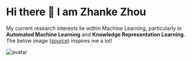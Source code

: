 # Hi there 👋 I am Zhanke Zhou

<!-- ## Biography -->

<!-- I am a fourth-year bachelor candidate in the School of Electronic Information and Communications, Huazhong University of Science and Technology (HUST).  -->

<!-- Now I work as the Artificial Intelligence Group member of Dian Group (ID: 640), advised by [Yayu Gao](http://122.205.5.5:8084/~yayugao/) , [Chengwei Zhang](http://122.205.5.5:8084/~zhangcw/), and [Xiaojun Hei](http://122.205.5.5:8084/~heixj/). -->

My current research interests lie within Machine Learning, 
particularly in **Automated Machine Learning** and **Knowledge Representation Learning**. 
The below image ([source](https://theifactory.com/news/gaining-wisdom-from-data/)) inspires me a lot!

![avatar](https://theifactory.com/wp-content/uploads/2019/01/Data-Wisdom-768x250.jpg)


<!-- For more information, visit my [personal website](https://andrewzhou924.github.io/). -->


<!-- ![Anurag's github stats](https://github-readme-stats.vercel.app/api?username=AndrewZhou924&count_private=true&show_icons=true&theme=radical) -->


<!-- [![Top Langs](https://github-readme-stats.vercel.app/api/top-langs/?username=AndrewZhou924&hide=css,html&layout=compact&theme=radical)](https://github.com/anuraghazra/github-readme-stats) -->

<!-- *Pain is inevitable. Suffering is optional. --- Haruki Murakami* -->
